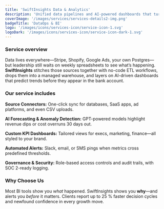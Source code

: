 ```yaml
---
title: 'SwiftInsights Data & Analytics'
description: 'Unified data pipelines and AI-powered dashboards that turn raw metrics into real-time decisions.'
coverImage: '/images/services/services-details2-img.png'
badgeTitle: 'DataOps & BI'
logo: '/images/icons/services-icon/service-icon-1.svg'
logoDark: '/images/icons/services-icon/service-icon-dark-1.svg'
---
```


### Service overview

Data lives everywhere—Stripe, Shopify, Google Ads, your own Postgres—but leadership still waits on weekly spreadsheets to see what’s happening. **SwiftInsights** stitches those sources together with no-code ETL workflows, drops them into a managed warehouse, and layers on AI-driven dashboards that predict trends before they appear in the bank account.

### Our service includes

**Source Connectors:** One-click sync for databases, SaaS apps, ad platforms, and even CSV uploads.  

**AI Forecasting & Anomaly Detection:** GPT-powered models highlight revenue dips or cost overruns 30 days out.  

**Custom KPI Dashboards:** Tailored views for execs, marketing, finance—all styled to your brand.  

**Automated Alerts:** Slack, email, or SMS pings when metrics cross predefined thresholds.  

**Governance & Security:** Role-based access controls and audit trails, with SOC 2-ready logging.

### Why Choose Us

Most BI tools show you *what* happened. SwiftInsights shows you **why**—and alerts you *before* it matters. Clients report up to 25 % faster decision cycles and newfound confidence in every growth move.